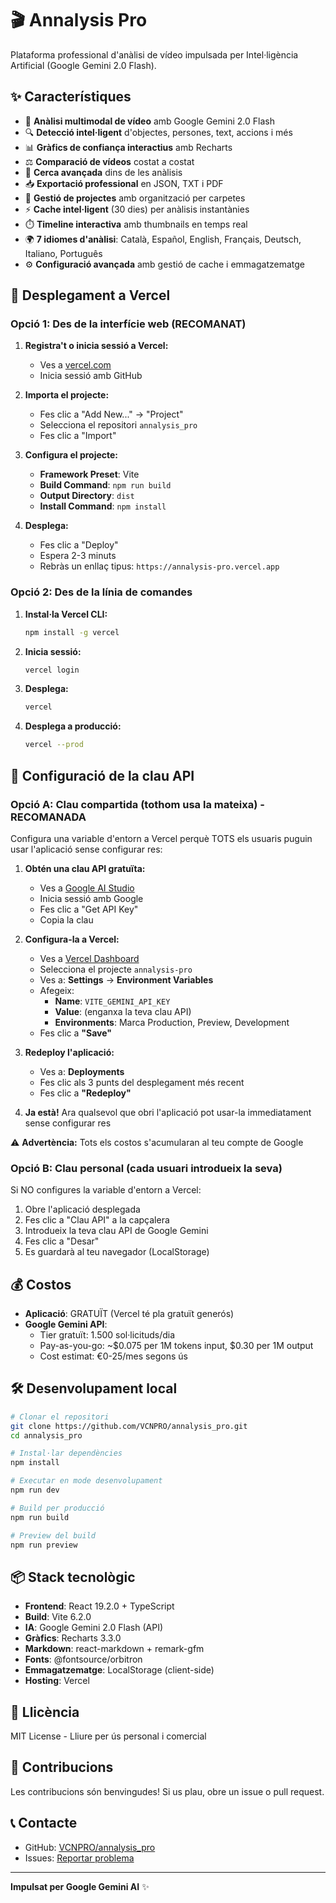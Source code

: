 # 🎬 Annalysis Pro

Plataforma professional d'anàlisi de vídeo impulsada per Intel·ligència Artificial (Google Gemini 2.0 Flash).

## ✨ Característiques

- 🎥 **Anàlisi multimodal de vídeo** amb Google Gemini 2.0 Flash
- 🔍 **Detecció intel·ligent** d'objectes, persones, text, accions i més
- 📊 **Gràfics de confiança interactius** amb Recharts
- ⚖️ **Comparació de vídeos** costat a costat
- 🔎 **Cerca avançada** dins de les anàlisis
- 📥 **Exportació professional** en JSON, TXT i PDF
- 📁 **Gestió de projectes** amb organització per carpetes
- ⚡ **Cache intel·ligent** (30 dies) per anàlisis instantànies
- ⏱️ **Timeline interactiva** amb thumbnails en temps real
- 🌍 **7 idiomes d'anàlisi**: Català, Español, English, Français, Deutsch, Italiano, Português
- ⚙️ **Configuració avançada** amb gestió de cache i emmagatzematge

## 🚀 Desplegament a Vercel

### Opció 1: Des de la interfície web (RECOMANAT)

1. **Registra't o inicia sessió a Vercel:**
   - Ves a [vercel.com](https://vercel.com)
   - Inicia sessió amb GitHub

2. **Importa el projecte:**
   - Fes clic a "Add New..." → "Project"
   - Selecciona el repositori `annalysis_pro`
   - Fes clic a "Import"

3. **Configura el projecte:**
   - **Framework Preset**: Vite
   - **Build Command**: `npm run build`
   - **Output Directory**: `dist`
   - **Install Command**: `npm install`

4. **Desplega:**
   - Fes clic a "Deploy"
   - Espera 2-3 minuts
   - Rebràs un enllaç tipus: `https://annalysis-pro.vercel.app`

### Opció 2: Des de la línia de comandes

1. **Instal·la Vercel CLI:**
   ```bash
   npm install -g vercel
   ```

2. **Inicia sessió:**
   ```bash
   vercel login
   ```

3. **Desplega:**
   ```bash
   vercel
   ```

4. **Desplega a producció:**
   ```bash
   vercel --prod
   ```

## 🔑 Configuració de la clau API

### Opció A: Clau compartida (tothom usa la mateixa) - RECOMANADA

Configura una variable d'entorn a Vercel perquè TOTS els usuaris puguin usar l'aplicació sense configurar res:

1. **Obtén una clau API gratuïta:**
   - Ves a [Google AI Studio](https://aistudio.google.com/)
   - Inicia sessió amb Google
   - Fes clic a "Get API Key"
   - Copia la clau

2. **Configura-la a Vercel:**
   - Ves a [Vercel Dashboard](https://vercel.com/dashboard)
   - Selecciona el projecte `annalysis-pro`
   - Ves a: **Settings** → **Environment Variables**
   - Afegeix:
     - **Name**: `VITE_GEMINI_API_KEY`
     - **Value**: (enganxa la teva clau API)
     - **Environments**: Marca Production, Preview, Development
   - Fes clic a **"Save"**

3. **Redeploy l'aplicació:**
   - Ves a: **Deployments**
   - Fes clic als 3 punts del desplegament més recent
   - Fes clic a **"Redeploy"**

4. **Ja està!** Ara qualsevol que obri l'aplicació pot usar-la immediatament sense configurar res

⚠️ **Advertència:** Tots els costos s'acumularan al teu compte de Google

### Opció B: Clau personal (cada usuari introdueix la seva)

Si NO configures la variable d'entorn a Vercel:

1. Obre l'aplicació desplegada
2. Fes clic a "Clau API" a la capçalera
3. Introdueix la teva clau API de Google Gemini
4. Fes clic a "Desar"
5. Es guardarà al teu navegador (LocalStorage)

## 💰 Costos

- **Aplicació**: GRATUÏT (Vercel té pla gratuït generós)
- **Google Gemini API**:
  - Tier gratuït: 1.500 sol·licituds/dia
  - Pay-as-you-go: ~$0.075 per 1M tokens input, $0.30 per 1M output
  - Cost estimat: €0-25/mes segons ús

## 🛠️ Desenvolupament local

```bash
# Clonar el repositori
git clone https://github.com/VCNPRO/annalysis_pro.git
cd annalysis_pro

# Instal·lar dependències
npm install

# Executar en mode desenvolupament
npm run dev

# Build per producció
npm run build

# Preview del build
npm run preview
```

## 📦 Stack tecnològic

- **Frontend**: React 19.2.0 + TypeScript
- **Build**: Vite 6.2.0
- **IA**: Google Gemini 2.0 Flash (API)
- **Gràfics**: Recharts 3.3.0
- **Markdown**: react-markdown + remark-gfm
- **Fonts**: @fontsource/orbitron
- **Emmagatzematge**: LocalStorage (client-side)
- **Hosting**: Vercel

## 📄 Llicència

MIT License - Lliure per ús personal i comercial

## 🤝 Contribucions

Les contribucions són benvingudes! Si us plau, obre un issue o pull request.

## 📞 Contacte

- GitHub: [VCNPRO/annalysis_pro](https://github.com/VCNPRO/annalysis_pro)
- Issues: [Reportar problema](https://github.com/VCNPRO/annalysis_pro/issues)

---

**Impulsat per Google Gemini AI** ✨
